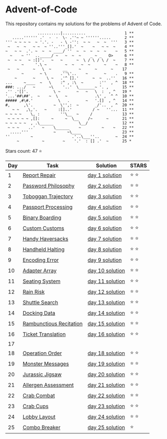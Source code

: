 # Advent-of-Code
This repository contains my solutions for the problems of Advent of Code.

```
              ..........|..........                 1 **
   .....'''''' .'  -  -  \- .''~ ~ ''''''.....      2 **
''' ~ ~ ~ ~  ~ '.'. -   - \ -'':  ~ ~   ~  ~  '''   3 **
 ~   ~  ~   ~ ~  ~ ''..'''_[].'  ~    ~   ~ ~  ~    4 **
~   ~ ~  .'. ~  ~  ~ ____/ ''  ~  ~  ~  ~  ~    ~   5 **
  ~    ~ ''  .._____/ ~   ~  ~  ~    _ ~ _   O>     6 **
 ~  ~ ~   ~ :[]'.   ~   ~      ~  \ / \ / \ /  ~    7 **
       ~     '.\ ~        ~  ~   ~  ~      ~    ~   8 **
 ~   ~      ~   \  ~     __     ~      ~      ~    17 
       ~       ~ \      .''\'..    ~       ~    .   9 **
    ~       ~     \ ~   .'^ [].'      ~  ~  ..''   16 **
...     ~____  ~   \    :^ , :\  ~       :''  , ^  18 **
###: .../   ~      ~\    '..'  \_______~ '. ,      15 **
.'' .'[]'.           \ ~       ~   ~   \  :  , ^   19 *
'...'##\##'.  ~    ~  \   ~            .\' ,  ^ ^  10 **
##### ,#\#.'           \   .       ~   '.[]  , ^   14 **
#,      ,\'.         ~  \'',:  ~       _/'..  , ^  20 **
   ~ ~   ,\,'.   ~     :[]..'         / ~   ''...  11 **
~ ~ ~ ~    \, :         ''\__  ~     /             13 **
 ~ ~ ~ ~ ~ ,[]:     ~     ~  \__    /~      ~      21 **
~ ~ ~ ~ ~  , .\______           \__/               12 **
 ~ ~ ~    ..'   ~    \______    ~         ~    ~   22 **
  .....'''           ~     ~\____                  23 **
''         ~                 .'..\___''..       ~  24 **
     ~          ~        ~    '.'  : [] .'  ~      25 *

```

Stars count: 47 :star:

Day | Task | Solution | STARS |
------------ | ------------ | ------------- | ------------- |
1 |[Report Repair](./day-1) |[day 1 solution](./day-1/Program.cs) | :star: :star: |
2 |[Password Philosophy](./day-2) |[day 2 solution](./day-2/Program.cs) | :star: :star: |
3 |[Toboggan Trajectory](./day-3) |[day 3 solution](./day-3/Program.cs) | :star: :star: |
4 |[Passport Processing](./day-4) |[day 4 solution](./day-4/Program.cs) | :star: :star: |
5 |[Binary Boarding](./day-5) |[day 5 solution](./day-5/Program.cs) | :star: :star: |
6 |[Custom Customs](./day-6) |[day 6 solution](./day-6/Program.cs) | :star: :star: |
7 |[Handy Haversacks](./day-7) |[day 7 solution](./day-7/Program.cs) | :star: :star: |
8 |[Handheld Halting](./day-8) |[day 8 solution](./day-8/Program.cs) | :star: :star: |
9 |[Encoding Error](./day-9) |[day 9 solution](./day-9/Program.cs) | :star: :star: |
10 |[Adapter Array](./day-10) |[day 10 solution](./day-10/Program.cs) | :star: :star: |
11 |[Seating System](./day-11) |[day 11 solution](./day-11/Program.cs) | :star: :star: |
12 |[Rain Risk](./day-12) |[day 12 solution](./day-12/Program.cs) | :star: :star: |
13 |[Shuttle Search](./day-13) |[day 13 solution](./day-13/Program.cs) | :star: :star: |
14 |[Docking Data](./day-14) |[day 14 solution](./day-14/Program.cs) | :star: :star: |
15 |[Rambunctious Recitation](./day-15) |[day 15 solution](./day-15/Program.cs) | :star: :star: |
16 |[Ticket Translation](./day-16) |[day 16 solution](./day-16/Program.cs) | :star: :star: |
17 ||||
18 |[Operation Order](./day-18) |[day 18 solution](./day-18/Program.cs) | :star: :star: |
19 |[Monster Messages](./day-19) |[day 19 solution](./day-19/Program.cs) | :star: :star: |
20 |[Jurassic Jigsaw](./day-20) |[day 20 solution](./day-20/Program.cs) | :star: :star: |
21 |[Allergen Assessment](./day-21) |[day 21 solution](./day-21/Program.cs) | :star: :star: |
22 |[Crab Combat](./day-22) |[day 22 solution](./day-22/Program.cs) | :star: :star: |
23 |[Crab Cups](./day-23) |[day 23 solution](./day-23/Program.cs) | :star: :star: |
24 |[Lobby Layout](./day-24)|[day 24 solution](./day-24/Program.cs) |:star: :star:|
25 |[Combo Breaker](./day-25)|[day 25 solution](./day-25/Program.cs) |:star: |